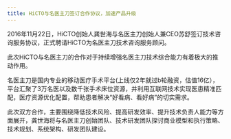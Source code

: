 ```yaml
---
title: HiCTO与名医主刀签订合作协议，加速产品升级
---
```


2016年11月22日，HiCTO创始人龚世海与名医主刀创始人兼CEO苏舒签订技术咨询服务协议，正式聘请HiCTO为名医主刀技术咨询服务顾问。

此次HiCTO与名医主刀的合作对于持续增强名医主刀技术综合能力有着极大的推动作用。

名医主刀是国内专业的移动医疗手术平台(上线仅2年就过b轮融资，估值16亿），平台汇聚了3万名医以及数千张手术床位资源，并利用互联网技术实现医患精准匹配，医疗资源优化配置，帮助患者解决“好看病、看好病”的切实需求。

此次双方合作，主要围绕降低技术风险、提高研发效率、提升技术负责人能力等方面展开，龚世海将与名医主刀创始团队、技术研发团队探讨商业模型和执行策略、技术规划、系统架构、研发团队建设。
